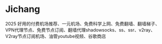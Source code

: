 # Jichang
2025 好用的付费机场推荐、一元机场、免费科学上网、免费翻墙、翻墙梯子、VPN代理节点、免费节点订阅、翻墙代理shadowsocks、ss、ssr、v2ray、V2ray节点订阅机场、油管youtube视频、谷歌商店
